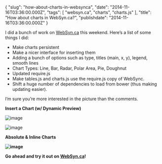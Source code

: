 {
    "slug": "how-about-charts-in-websynca",
    "date": "2014-11-16T03:36:00.000Z",
    "tags": [
        "websyn.ca",
        "charts",
        "charts.js"
    ],
    "title": "How about charts in WebSyn.ca?",
    "publishdate": "2014-11-16T03:36:00.000Z"
}


I did a bunch of work on [WebSyn.ca](https://websyn.ca) this weekend.
Here’s a list of some things I did:

-   Make charts persistent
-   Make a nicer interface for inserting them
-   Adding a bunch of options such as type, titles (main, x, y), legend,
    smooth lines
-   Chart Types: Line, Bar, Radar, Polar Area, Pie, Doughnut
-   Updated require.js
-   Make tables.js and charts.js use the require.js copy of WebSync.
-   Shift a huge number of dependencies to load from bower (thus making
    updating easier).

I’m sure you’re more interested in the picture than the comments.

**Insert a Chart (w/ Dynamic Preview)**

![image](http://67.media.tumblr.com/1a64eadec048153290e699c5e285d8f3/tumblr_inline_nf44ioSo2O1r3ivit.png)

![image](http://67.media.tumblr.com/88f66595950e31efb4b2a03d55c04b12/tumblr_inline_nf44k8K8AW1r3ivit.png)

**Absolute & Inline Charts**

**![image](http://66.media.tumblr.com/ded17c05de2cd49a77dbc61babd9e972/tumblr_inline_nf44m1Puyt1r3ivit.png)**

**Go ahead and try it out on [WebSyn.ca](https://websyn.ca)!**

